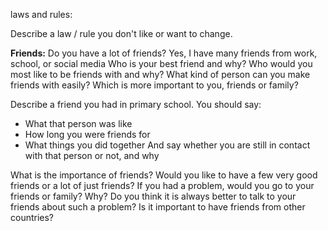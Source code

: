 laws and rules:

Describe a law / rule  you don't like or want to change.

**Friends:**
Do you have a lot of friends?
Yes, I have many friends from work, school, or social media
Who is your best friend and why?
Who would you most like to be friends with and why?
What kind of person can you make friends with easily?
Which is more important to you, friends or family?

Describe a friend you had in primary school. You should say:
- What that person was like
- How long you were friends for
- What things you did together
And say whether you are still in contact with that person or not, and why


What is the importance of friends?
Would you like to have a few very good friends or a lot of just friends?
If you had a problem, would you go to your friends or family? Why?
Do you think it is always better to talk to your friends about such a problem?
Is it important to have friends from other countries?